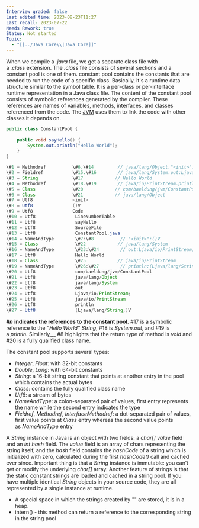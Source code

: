 ```yaml
---
Interview graded: false
Last edited time: 2023-08-23T11:27
Last recall: 2023-07-22
Needs Rework: true
Status: Not started
Topic:
  - "[[../Java Core\\|Java Core]]"
---
```

When we compile a _.java_ file, we get a separate class file with a _.class_ extension. The _.class_ file consists of several sections and a constant pool is one of them. constant pool contains the constants that are needed to run the code of a specific class. Basically, it's a runtime data structure similar to the symbol table. It is a per-class or per-interface runtime representation in a Java class file. The content of the constant pool consists of symbolic references generated by the compiler. These references are names of variables, methods, interfaces, and classes referenced from the code. The [JVM](https://www.baeldung.com/jvm-parameters) uses them to link the code with other classes it depends on.

```Java
public class ConstantPool {
    
    public void sayHello() {
        System.out.println("Hello World");
    }
}
```

```Java
\#1 = Methodref          \#6.\#14         // java/lang/Object."<init>":()V
\#2 = Fieldref           \#15.\#16        // java/lang/System.out:Ljava/io/PrintStream;
\#3 = String             \#17            // Hello World
\#4 = Methodref          \#18.\#19        // java/io/PrintStream.println:(Ljava/lang/String;)V
\#5 = Class              \#20            // com/baeldung/jvm/ConstantPool
\#6 = Class              \#21            // java/lang/Object
\#7 = Utf8               <init>
\#8 = Utf8               ()V
\#9 = Utf8               Code
\#10 = Utf8               LineNumberTable
\#11 = Utf8               sayHello
\#12 = Utf8               SourceFile
\#13 = Utf8               ConstantPool.java
\#14 = NameAndType        \#7:\#8          // "<init>":()V
\#15 = Class              \#22            // java/lang/System
\#16 = NameAndType        \#23:\#24        // out:Ljava/io/PrintStream;
\#17 = Utf8               Hello World
\#18 = Class              \#25            // java/io/PrintStream
\#19 = NameAndType        \#26:\#27        // println:(Ljava/lang/String;)V
\#20 = Utf8               com/baeldung/jvm/ConstantPool
\#21 = Utf8               java/lang/Object
\#22 = Utf8               java/lang/System
\#23 = Utf8               out
\#24 = Utf8               Ljava/io/PrintStream;
\#25 = Utf8               java/io/PrintStream
\#26 = Utf8               println
\#27 = Utf8               (Ljava/lang/String;)V
```

_**\#n**_ **indicates the references to the constant pool.** \#17 is a symbolic reference to the _“Hello World” String_, \#18 is _System.out_, and \#19 is a _println._ Similarly_,_ \#8 highlights that the return type of method is _void_ and \#20 is a fully qualified class name.

The constant pool supports several types:

- _Integer_, _Float_: with 32-bit constants
- _Double_, _Long_: with 64-bit constants
- _String_: a 16-bit string constant that points at another entry in the pool which contains the actual bytes
- _Class_: contains the fully qualified class name
- _Utf8_: a stream of bytes
- _NameAndType_: a colon-separated pair of values, first entry represents the name while the second entry indicates the type
- _Fieldref_, _Methodref_, _InterfaceMethodref_: a dot-separated pair of values, first value points at _Class_ entry whereas the second value points as _NameAndType_ entry

A _String_ instance in Java is an object with two fields: a _char[] value_ field and an _int hash_ field. The _value_ field is an array of chars representing the string itself, and the _hash_ field contains the _hashCode_ of a string which is initialized with zero, calculated during the first _hashCode()_ call and cached ever since. Important thing is that a _String_ instance is immutable: you can’t get or modify the underlying _char[]_ array. Another feature of strings is that the static constant strings are loaded and cached in a string pool. If you have multiple identical _String_ objects in your source code, they are all represented by a single instance at runtime.
- A special space in which the strings created by "" are stored, it is in a heap.
- intern() - this method can return a reference to the corresponding string in the string pool
